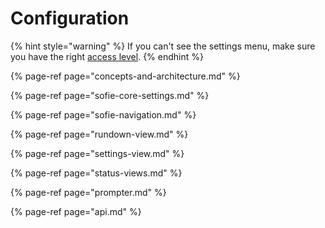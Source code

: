 # Configuration

{% hint style="warning" %}
If you can't see the settings menu, make sure you have the right [access level](sofie-navigation.md).
{% endhint %}

{% page-ref page="concepts-and-architecture.md" %}

{% page-ref page="sofie-core-settings.md" %}

{% page-ref page="sofie-navigation.md" %}

{% page-ref page="rundown-view.md" %}

{% page-ref page="settings-view.md" %}

{% page-ref page="status-views.md" %}

{% page-ref page="prompter.md" %}

{% page-ref page="api.md" %}



